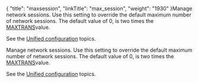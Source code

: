 {
    "title": "maxsession",
    "linkTitle": "max_session",
    "weight": "1930"
}Manage network sessions. Use this setting to override the default maximum number of network sessions. The default value of 0, is two times the [MAXTRANS](../maxtrans)value.

See the [Unified configuration](../../../../admin_intro/uconf) topics.

Manage network sessions. Use this setting to override the default maximum number of network sessions. The default value of 0, is two times the [MAXTRANS](../maxtrans)value.

See the [Unified configuration](../../../../admin_intro/uconf) topics.
